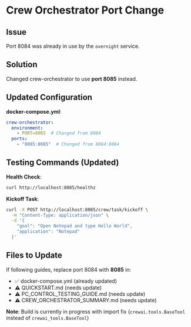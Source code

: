 # Crew Orchestrator Port Change

## Issue
Port 8084 was already in use by the `overnight` service.

## Solution
Changed crew-orchestrator to use **port 8085** instead.

## Updated Configuration

**docker-compose.yml**:
```yaml
crew-orchestrator:
  environment:
    - PORT=8085  # Changed from 8084
  ports:
    - "8085:8085"  # Changed from 8084:8084
```

## Testing Commands (Updated)

**Health Check**:
```bash
curl http://localhost:8085/healthz
```

**Kickoff Task**:
```bash
curl -X POST http://localhost:8085/crew/task/kickoff \
  -H "Content-Type: application/json" \
  -d '{
    "goal": "Open Notepad and type Hello World",
    "application": "Notepad"
  }'
```

## Files to Update

If following guides, replace port 8084 with **8085** in:
- ✅ docker-compose.yml (already updated)
- ⚠️ QUICKSTART.md (needs update)
- ⚠️ PC_CONTROL_TESTING_GUIDE.md (needs update)
- ⚠️ CREW_ORCHESTRATOR_SUMMARY.md (needs update)

**Note**: Build is currently in progress with import fix (`crewai.tools.BaseTool` instead of `crewai_tools.BaseTool`)
